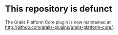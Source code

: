 # This repository is defunct

The Grails Platform Core plugin is now maintained at http://github.com/grails-plugins/grails-platform-core/.



